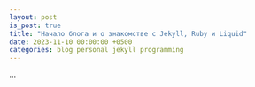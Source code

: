 ```yaml
---
layout: post
is_post: true
title: "Начало блога и о знакомстве с Jekyll, Ruby и Liquid"
date: 2023-11-10 00:00:00 +0500
categories: blog personal jekyll programming
---
```


...
